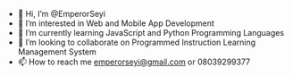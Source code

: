 - 👋 Hi, I’m @EmperorSeyi
- 👀 I’m interested in Web and Mobile App Development
- 🌱 I’m currently learning JavaScript and Python Programming Languages
- 💞️ I’m looking to collaborate on Programmed Instruction Learning Management System
- 📫 How to reach me emperorseyi@gmail.com or 08039299377

<!---
EmperorSeyi/EmperorSeyi is a ✨ special ✨ repository because its `README.md` (this file) appears on your GitHub profile.
You can click the Preview link to take a look at your changes.
--->
